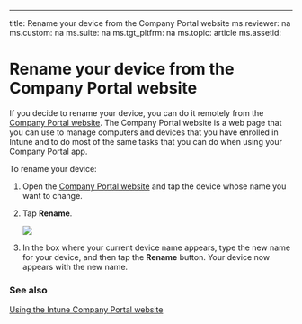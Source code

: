 ---
title: Rename your device from the Company Portal website
ms.reviewer: na
ms.custom: na
ms.suite: na
ms.tgt_pltfrm: na
ms.topic: article
ms.assetid:

# Rename your device from the Company Portal website

If you decide to rename your device, you can do it remotely from the [Company Portal website](http://portal.manage.microsoft.com). The Company Portal website is a web page that you can use to manage computers and devices that you have enrolled in Intune and to do most of the same tasks that you can do when using your Company Portal app.

To rename your device:

1.  Open the [Company Portal website](http://portal.manage.microsoft.com) and tap the device whose name you want to change.

2.  Tap **Rename**.

    ![](./media/IW-Help-pics/iwp-1-tap-reset-passcode.png)

3.  In the box where your current device name appears, type the new name for your device, and then tap the **Rename** button. Your device now appears with the new name.

### See also
[Using the Intune Company Portal website](using-the-intune-company-portal-website.md)